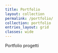 ```yaml
---
title: Portfolio
layout: collection
permalink: /portfolio/
collection: portfolio
entries_layout: grid
classes: wide
---
```


Portfolio progetti
